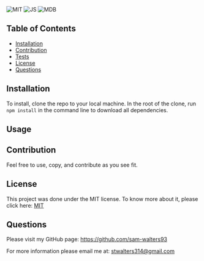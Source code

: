  ![MIT](https://img.shields.io/badge/License-MIT-blue) ![JS](https://img.shields.io/badge/Language-JavaScript-yellow) ![MDB](https://img.shields.io/badge/Database-MongoDB-green)

 ## Table of Contents
  * [Installation](#installation)
  * [Contribution](#contribution)
  * [Tests](#tests)
  * [License](#license)
  * [Questions](#questions)

 
  
 

  ## Installation
   To install, clone the repo to your local machine. In the root of the clone, run `npm install` in the command line to download all dependencies. 

  ## Usage

  
  ## Contribution
  Feel free to use, copy, and contribute as you see fit. 

  ## License
  This project was done under the MIT license. To know more about it, please click here: [MIT](https://choosealicense.com/licenses/mit/)

  ## Questions
  Please visit my GitHub page: https://github.com/sam-walters93
  
  For more information please email me at: stwalters314@gmail.com
